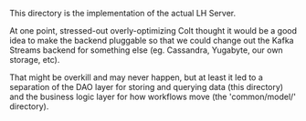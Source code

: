 This directory is the implementation of the actual LH Server.

At one point, stressed-out overly-optimizing Colt thought it would be a good idea to make the backend pluggable so that we could change out the Kafka Streams backend for something else (eg. Cassandra, Yugabyte, our own storage, etc).

That might be overkill and may never happen, but at least it led to a separation of the DAO layer for storing and querying data (this directory) and the business logic layer for how workflows move (the 'common/model/' directory).
